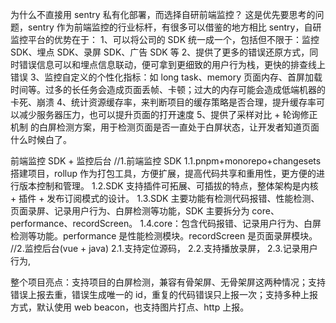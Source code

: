 为什么不直接用 sentry 私有化部署，而选择自研前端监控？
这是优先要思考的问题，sentry 作为前端监控的行业标杆，有很多可以借鉴的地方相比 sentry，自研监控平台的优势在于：
1、可以将公司的 SDK 统一成一个，包括但不限于：监控 SDK、埋点 SDK、录屏 SDK、广告 SDK 等
2、提供了更多的错误还原方式，同时错误信息可以和埋点信息联动，便可拿到更细致的用户行为栈，更快的排查线上错误
3、监控自定义的个性化指标：如 long task、memory 页面内存、首屏加载时间等。过多的长任务会造成页面丢帧、卡顿；过大的内存可能会造成低端机器的卡死、崩溃
4、统计资源缓存率，来判断项目的缓存策略是否合理，提升缓存率可以减少服务器压力，也可以提升页面的打开速度
5、提供了采样对比 + 轮询修正机制 的白屏检测方案，用于检测页面是否一直处于白屏状态，让开发者知道页面什么时候白了。

前端监控 SDK + 监控后台
//1.前端监控 SDK
1.1.pnpm+monorepo+changesets 搭建项目，rollup 作为打包工具，方便扩展，提高代码共享和重用性，更方便的进行版本控制和管理。
1.2.SDK 支持插件可拓展、可插拔的特点，整体架构是内核 + 插件 + 发布订阅模式的设计。
1.3.SDK 主要功能有检测代码报错、性能检测、页面录屏、记录用户行为、白屏检测等功能，SDK 主要拆分为 core、performance、recordScreen。
1.4.core：包含代码报错、记录用户行为、白屏检测等功能。performance 是性能检测模块。recordScreen 是页面录屏模块。
//2.监控后台(vue + java)
2.1.支持定位源码，
2.2.支持播放录屏，
2.3.记录用户行为,

整个项目亮点：支持项目的白屏检测，兼容有骨架屏、无骨架屏这两种情况；支持错误上报去重，错误生成唯一的 id，重复的代码错误只上报一次；支持多种上报方式，默认使用 web beacon，也支持图片打点、http 上报。
